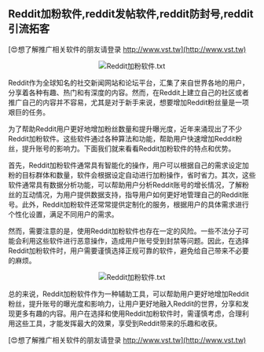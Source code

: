 ## **Reddit加粉软件,reddit发帖软件,reddit防封号,reddit引流拓客**

[😍想了解推广相关软件的朋友请登录 http://www.vst.tw](http://www.vst.tw)

 <center><img src="https://vst.tw/MP4/tuiguang/png/0.png" alt="Reddit加粉软件.txt"></center>

Reddit作为全球知名的社交新闻网站和论坛平台，汇集了来自世界各地的用户，分享着各种有趣、热门和有深度的内容。然而，在Reddit上建立自己的社区或者推广自己的内容并不容易，尤其是对于新手来说，想要增加Reddit粉丝量是一项艰巨的任务。

为了帮助Reddit用户更好地增加粉丝数量和提升曝光度，近年来涌现出了不少Reddit加粉软件。这些软件通过各种算法和功能，帮助用户快速增加Reddit粉丝，提升账号的影响力。下面我们就来看看Reddit加粉软件的特点和优势。

首先，Reddit加粉软件通常具有智能化的操作，用户可以根据自己的需求设定加粉的目标群体和数量，软件会根据设定自动进行加粉操作，省时省力。其次，这些软件通常具有数据分析功能，可以帮助用户分析Reddit账号的增长情况，了解粉丝的互动情况，为用户提供数据支持，指导用户如何更好地管理自己的Reddit账号。此外，Reddit加粉软件还常常提供定制化的服务，根据用户的具体需求进行个性化设置，满足不同用户的需求。

然而，需要注意的是，使用Reddit加粉软件也存在一定的风险。一些不法分子可能会利用这些软件进行恶意操作，造成用户账号受到封禁等问题。因此，在选择Reddit加粉软件时，用户需要谨慎选择正规可靠的软件，避免给自己带来不必要的麻烦。

 <center><img src="https://vst.tw/MP4/tuiguang/png/7.png" alt="Reddit加粉软件.txt"></center>

总的来说，Reddit加粉软件作为一种辅助工具，可以帮助用户更好地增加Reddit粉丝，提升账号的曝光度和影响力，让用户更好地融入Reddit的世界，分享和发现更多有趣的内容。用户在选择和使用Reddit加粉软件时，需谨慎考虑，合理利用这些工具，才能发挥最大的效果，享受到Reddit带来的乐趣和收获。

[😍想了解推广相关软件的朋友请登录 http://www.vst.tw](http://www.vst.tw)



